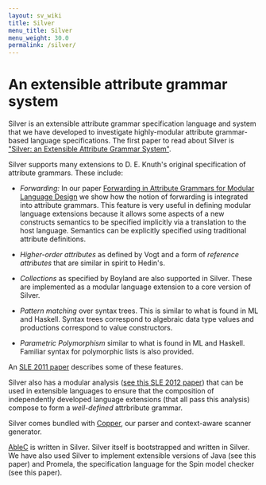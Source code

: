 ```yaml
---
layout: sv_wiki
title: Silver
menu_title: Silver
menu_weight: 30.0
permalink: /silver/
---
```


# An extensible attribute grammar system

Silver is an extensible attribute grammar specification language and system that we have developed to investigate highly-modular attribute grammar-based language specifications.
The first paper to read about Silver is ["Silver: an Extensible Attribute Grammar System"](http://www-users.cs.umn.edu/~evw/pubs/vanwyk10scp/).


Silver supports many extensions to D. E. Knuth's original specification of attribute grammars.
These include:

* *Forwarding:* In our paper [Forwarding in Attribute Grammars for Modular Language Design](http://www-users.cs.umn.edu/~evw/pubs/vanwyk02cc/) we show how the notion of forwarding is integrated into attribute grammars.
  This feature is very useful in defining modular language extensions because it allows some aspects of a new constructs semantics to be specified implicitly via a translation to the host language.
  Semantics can be explicitly specified using traditional attribute definitions.

* *Higher-order attributes* as defined by Vogt and a form of *reference attributes* that are similar in spirit to Hedin's.

* *Collections* as specified by Boyland are also supported in Silver.
  These are implemented as a modular language extension to a core version of Silver.

* *Pattern matching* over syntax trees.
  This is similar to what is found in ML and Haskell.
  Syntax trees correspond to algebraic data type values and productions correspond to value constructors.

* *Parametric Polymorphism* similar to what is found in ML and Haskell.
  Familiar syntax for polymorphic lists is also provided.


An [SLE 2011 paper](http://www-users.cs.umn.edu/~evw/pubs/kaminski11sle/index.html) describes some of these features.


Silver also has a modular analysis ([see this SLE 2012 paper](http://www-users.cs.umn.edu/~evw/pubs/kaminski12sle/index.html)) that can be used in extensible languages to ensure that the composition of independently developed language extensions (that all pass this analysis) compose to form a *well-defined* attrbribute grammar.


Silver comes bundled with [Copper](../copper/index.html), our parser and context-aware scanner generator.


[AbleC](/ableC/index.html) is written in Silver.
Silver itself is bootstrapped and written in Silver.
We have also used Silver to implement extensible versions of Java (see this paper) and Promela, the specification language for the Spin model checker (see this paper).

